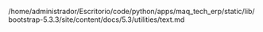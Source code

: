/home/administrador/Escritorio/code/python/apps/maq_tech_erp/static/lib/bootstrap-5.3.3/site/content/docs/5.3/utilities/text.md